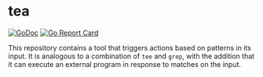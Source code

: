 # tea

[![GoDoc](https://img.shields.io/static/v1?label=godoc&message=reference&color=blue)](https://pkg.go.dev/github.com/creachadair/tea)
[![Go Report Card](https://goreportcard.com/badge/github.com/creachadair/tea)](https://goreportcard.com/report/github.com/creachadair/tea)

This repository contains a tool that triggers actions based on patterns in its
input. It is analogous to a combination of `tee` and `grep`, with the addition
that it can execute an external program in response to matches on the input.
